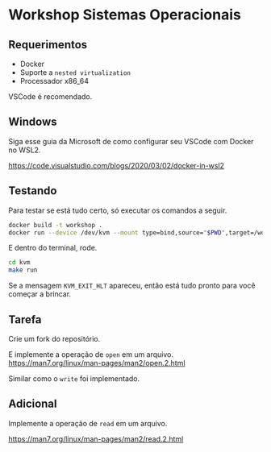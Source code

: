 # Workshop Sistemas Operacionais

## Requerimentos

- Docker
- Suporte a `nested virtualization`
- Processador x86_64

VSCode é recomendado.

## Windows

Siga esse guia da Microsoft de como configurar seu VSCode com Docker no WSL2.

https://code.visualstudio.com/blogs/2020/03/02/docker-in-wsl2

## Testando

Para testar se está tudo certo, só executar os comandos a seguir.

```sh
docker build -t workshop .
docker run --device /dev/kvm --mount type=bind,source="$PWD",target=/workshop --rm -it workshop /bin/bash
```

E dentro do terminal, rode.

```sh
cd kvm
make run
```

Se a mensagem `KVM_EXIT_HLT` apareceu, então está tudo pronto para você começar a brincar.

## Tarefa

Crie um fork do repositório.

E implemente a operação de `open` em um arquivo. https://man7.org/linux/man-pages/man2/open.2.html

Similar como o `write` foi implementado.

## Adicional

Implemente a operação de `read` em um arquivo.

https://man7.org/linux/man-pages/man2/read.2.html
